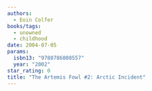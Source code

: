 ```yaml
---
authors:
  - Eoin Colfer
books/tags:
  - unowned
  - childhood
date: 2004-07-05
params:
  isbn13: "9780786808557"
  year: "2002"
star_rating: 0
title: "The Artemis Fowl #2: Arctic Incident"
---
```


<!--more-->
